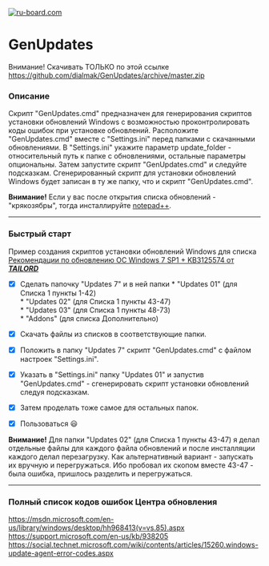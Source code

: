 [![ru-board.com](http://i.piccy.info/i9/cc66ead96da77910881990ceb35dcaac/1477414632/13196/1081034/ru_board.png)](http://forum.ru-board.com/topic.cgi?forum=62&bm=1&topic=30273&start=560#lt)       
 
# GenUpdates  

Внимание! Скачивать ТОЛЬКО по этой ссылке https://github.com/dialmak/GenUpdates/archive/master.zip

###  Описание

Скрипт "GenUpdates.cmd" предназначен для генерирования скриптов установки обновлений Windows с возможностью проконтролировать коды ошибок при установке обновлений.
Расположите "GenUpdates.cmd" вместе с "Settings.ini" перед папками с скачанными обновлениями. 
В "Settings.ini" укажите параметр update_folder - относительный путь к папке с обновлениями, остальные параметры опциональны.
Затем запустите скрипт "GenUpdates.cmd" и следуйте подсказкам. Сгенерированный скрипт для установки обновлений Windows будет записан в ту же папку, что и скрипт "GenUpdates.cmd".

**Внимание!** Если у вас после открытия списка обновлений - "крякозябры", тогда инсталлируйте [notepad++](https://notepad-plus-plus.org/download/).
<hr>

###  Быстрый старт

Пример создания скриптов установки обновлений Windows для списка [Рекомендации по обновлению ОС Windows 7 SP1 + KB3125574 от ***TAILORD***](http://forum.ru-board.com/topic.cgi?forum=62&topic=30273&start=18&limit=1&m=1#1)

- [x] Сделать папочку "Updates 7" и в ней папки 
      * "Updates 01" (для Списка 1 пункты 1-42)  
      * "Updates 02" (для Списка 1 пункты 43-47)  
      * "Updates 03" (для Списка 1 пункты 48-73)  
      * "Addons" (для списка Дополнительно) 
       
- [x] Скачать файлы из списков в соответствующие папки.
- [x] Положить в папку "Updates 7" скрипт "GenUpdates.cmd" с файлом настроек "Settings.ini".
- [x] Указать в "Settings.ini" папку "Updates 01" и запустив "GenUpdates.cmd" - сгенерировать скрипт установки обновлений следуя подсказкам.
- [x] Затем проделать тоже самое для остальных папок.
- [x] Пользоваться  :smiley:


**Внимание!** Для папки "Updates 02" (для Списка 1 пункты 43-47) я делал отдельные файлы для каждого файла обновлений и после инсталляции каждого делал перезагрузку. 
Как альтернативный вариант - запускать их вручную и перегружаться. Ибо пробовал их скопом вместе 43-47 - была ошибка, пришлось разделить и перегружаться.

<hr>

###  Полный список кодов ошибок Центра обновления

<https://msdn.microsoft.com/en-us/library/windows/desktop/hh968413(v=vs.85).aspx>   
<https://support.microsoft.com/en-us/kb/938205>   
<https://social.technet.microsoft.com/wiki/contents/articles/15260.windows-update-agent-error-codes.aspx>   
